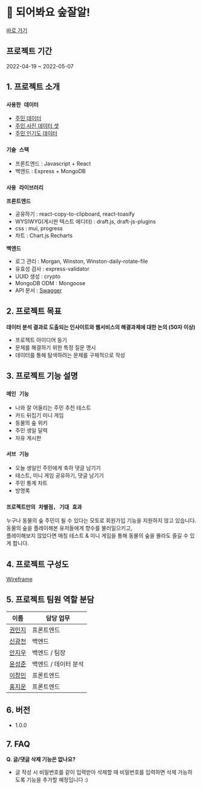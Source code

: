 # 🌳 되어봐요 숲잘알!
<!-- - 최종 서비스의 한 줄 소개를 작성하세요. -->
[바로 가기](http://elice-kdt-ai-4th-team04.elicecoding.com)

## 프로젝트 기간
2022-04-19 ~ 2022-05-07

<!-- ## 프로젝트 구성 안내

* `bullet point 에 적힌 내용을 수정해 주시면 됩니다.`

* `초기 기획은 언제든 수정될 수 있으니 웹서비스 결과를 내는데 초점을 두시기 바랍니다.` -->

## 1. 프로젝트 소개

### `사용한 데이터`
- [주민 데이터](https://www.kaggle.com/datasets/prasertk/animal-crossing-new-horizons-with-image-url?select=posters.csv)
- [주민 사진 데이터 셋](https://www.kaggle.com/code/jahysama/animal-crossing-nightmare-fuel-villagers)
- [주민 인기도 데이터](https://www.kaggle.com/datasets/ampiiere/acnh-villager-popularity)

### `기술 스택`
  - 프론트엔드 : Javascript + React
  - 백엔드 : Express + MongoDB

### `사용 라이브러리`
  
**프론트엔드**
  - 공유하기 : react-copy-to-clipboard, react-toasify
  - WYSIWYG(게시판 텍스트 에디터) : draft.js, draft-js-plugins
  - css : mui, progress
  - 차트 : Chart.js Recharts

**백엔드**
  - 로그 관리 : Morgan, Winston, Winston-daily-rotate-file
  - 유효성 검사 : express-validator
  - UUID 생성 : crypto
  - MongoDB ODM : Mongoose
  - API 문서 : [Swagger](http://elice-kdt-ai-4th-team04.elicecoding.com/api/docs/)

<!-- **어떠한 데이터셋와 도구 및 기술을 사용했는지에 대한 설명과 엔드유저에게 보이는 웹서비스에 대한 소개**
  - 웹서비스에 대한 자세한 개요 -->

## 2. 프로젝트 목표

**데이터 분석 결과로 도출되는 인사이트와 웹서비스의 해결과제에 대한 논의 (50자 이상)**
  - 프로젝트 아이디어 동기
  - 문제를 해결하기 위한 특정 질문 명시
  - 데이터를 통해 탐색하려는 문제를 구체적으로 작성


## 3. 프로젝트 기능 설명

### `메인 기능`
  - 나와 잘 어울리는 주민 추천 테스트
  - 카드 뒤집기 미니 게임 
  - 동물의 숲 위키
  - 주민 생일 달력
  - 자유 게시판

### `서브 기능`
  - 오늘 생일인 주민에게 축하 댓글 남기기
  - 테스트, 미니 게임 공유하기, 댓글 남기기
  - 주민 통계 차트
  - 방명록 


### `프로젝트만의 차별점, 기대 효과`
누구나 동물의 숲 주민이 될 수 있다는 모토로 회원가입 기능을 지원하지 않고 있습니다. <br>
동물의 숲을 플레이해본 유저들에게 향수를 불러일으키고, <br>
플레이해보지 않았다면 매칭 테스트 & 미니 게임을 통해 동물의 숲을 몰라도 즐길 수 있게 합니다.


## 4. 프로젝트 구성도
[Wireframe](https://www.figma.com/file/ZaDFSChJRzw85ml4r8tA1u/wireframe)

## 5. 프로젝트 팀원 역할 분담
| 이름 | 담당 업무 |
| ------ | ------ |
| [권민지](https://github.com/kminzy) | 프론트엔드 |
| [신광천](https://github.com/Shin-GC) | 백엔드 |
| [안지우](https://github.com/JiwooAn) | 백엔드 / 팀장 |
| [윤성준]() | 백엔드 / 데이터 분석 |
| [이창민]() | 프론트엔드 |
| [홍지운]() | 프론트엔드 |

<!-- **멤버별 responsibility**

1. 팀장 

- 기획 단계: 구체적인 설계와 지표에 따른 프로젝트 제안서 작성
- 개발 단계: 팀원간의 일정 등 조율 + 프론트 or 백엔드 개발
- 수정 단계: 기획, 스크럼 진행, 코치님 피드백 반영해서 수정

2. 프론트엔드 

- 기획 단계: 큰 주제에서 문제 해결 아이디어 도출, 데이터 수집, 와이어프레임 작성
- 개발 단계: 와이어프레임을 기반으로 구현, 데이터 처리 및 시각화 담당, UI 디자인 완성
- 수정 단계: 피드백 반영해서 프론트 디자인 수정

 3. 백엔드 & 데이터 담당  

- 기획 단계: 기획 데이터 분석을 통해 해결하고자 하는 문제를 정의
- 개발 단계: 웹 서버 사용자가 직접 백엔드에 저장할수 있는 기능 구현, 데이터 베이스 구축 및 API 활용, 데이터 분석 개념 총동원하기
- 수정 단계: 코치님 피드백 반영해서 분석/ 시각화 방식 수정 -->

## 6. 버전
  - 1.0.0

## 7. FAQ
**Q. 글/댓글 삭제 기능은 없나요?**
  - 글 작성 시 비밀번호를 같이 입력받아 삭제할 때 비밀번호를 입력하면 삭제 가능하도록 기능을 추가할 예정입니다 :)
 
